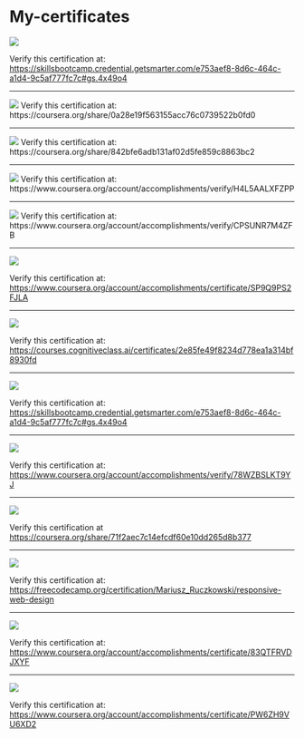 # My-certificates

<img src="https://github.com/gines18/My-certificates/assets/60331349/dafcd2b5-ba22-453b-a80c-848f1f54e7a6"/>

Verify this certification at:
https://skillsbootcamp.credential.getsmarter.com/e753aef8-8d6c-464c-a1d4-9c5af777fc7c#gs.4x49o4
<hr>

<img src="https://github.com/gines18/My-certificates/blob/main/Certificate/Screenshot%202024-05-23%20at%2018.26.57.png?raw=true"/>
Verify this certification at:
https://coursera.org/share/0a28e19f563155acc76c0739522b0fd0
<hr>

<img src="https://github.com/gines18/My-certificates/blob/main/Certificate/Screenshot%202024-04-22%20at%2015.38.00.png" />
Verify this certification at:
https://coursera.org/share/842bfe6adb131af02d5fe859c8863bc2
<hr>

<img src="https://github.com/gines18/My-certificates/blob/main/Certificate/Screenshot%202024-04-15%20at%2020.43.49.png?raw=true" />
Verify this certification at:
https://www.coursera.org/account/accomplishments/verify/H4L5AALXFZPP

<hr>
<img src="https://github.com/gines18/My-certificates/blob/main/Certificate/Screenshot%202024-03-20%20at%2016.01.56.png?raw=true"/>
Verify this certification at:
https://www.coursera.org/account/accomplishments/verify/CPSUNR7M4ZFB

<hr>

<img src="https://github.com/gines18/My-certificates/blob/main/Certificate/python.png"/>

Verify this certification at:
https://www.coursera.org/account/accomplishments/certificate/SP9Q9PS2FJLA

<hr>

<img src="https://github.com/gines18/My-certificates/blob/main/Certificate/Screenshot%202023-10-25%20at%2012.48.19.png"/>

Verify this certification at:
https://courses.cognitiveclass.ai/certificates/2e85fe49f8234d778ea1a314bf8930fd

<hr>

<img src="https://github.com/gines18/My-certificates/blob/main/Certificate/Screenshot%202023-10-18%20at%2015.55.46.png?raw=true"/>

Verify this certification at:
https://skillsbootcamp.credential.getsmarter.com/e753aef8-8d6c-464c-a1d4-9c5af777fc7c#gs.4x49o4

<hr> 

<img src="https://github.com/gines18/My-certificates/blob/main/Certificate/Screenshot%202023-09-07%20at%2013.48.36.png?raw=true"/>

Verify this certification at:
https://www.coursera.org/account/accomplishments/verify/78WZBSLKT9YJ

<hr>

<img src="https://github.com/gines18/My-certificates/blob/main/Certificate/Screenshot%202023-08-26%20at%2022.43.42.png?raw=true"/>

Verify this certification at
https://coursera.org/share/71f2aec7c14efcdf60e10dd265d8b377

<hr>

<img src="https://github.com/gines18/My-certificates/blob/main/Certificate/Screenshot%202023-02-10%20at%2019.06.22.png"/>

Verify this certification at:
https://freecodecamp.org/certification/Mariusz_Ruczkowski/responsive-web-design

<hr>

<img src="https://github.com/gines18/My-certificates/blob/main/Certificate/Introduction%20to%20Web%20Development%20with%20HTML,%20CSS,%20JavaScript.jpg?raw=true">

Verify this certification at:
https://www.coursera.org/account/accomplishments/certificate/83QTFRVDJXYF

<hr>

<img src="https://github.com/gines18/My-certificates/blob/main/Certificate/IntroductiontoCloudComputing_Badge20230719-28-twiy5m.jpg?raw=true">

Verify this certification at:
https://www.coursera.org/account/accomplishments/certificate/PW6ZH9VU6XD2
